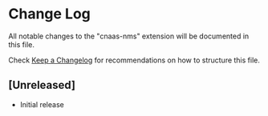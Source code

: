 # Change Log

All notable changes to the "cnaas-nms" extension will be documented in this file.

Check [Keep a Changelog](http://keepachangelog.com/) for recommendations on how to structure this file.

## [Unreleased]

- Initial release